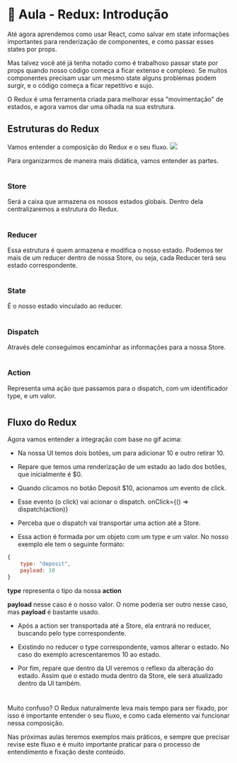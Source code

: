 # 📘 Aula - Redux: Introdução

Até agora aprendemos como usar React, como salvar em state informações importantes para renderização de componentes, e como passar esses states por props.

Mas talvez você até já tenha notado como é trabalhoso passar state por props quando nosso código começa a ficar extenso e complexo. Se muitos componentes precisam usar um mesmo state alguns problemas podem surgir, e o código começa a ficar repetitivo e sujo.

O Redux é uma ferramenta criada para melhorar essa "movimentação" de estados, e agora vamos dar uma olhada na sua estrutura.

## Estruturas do Redux

Vamos entender a composição do Redux e o seu fluxo.
![](https://media.graphassets.com/ljlW7M3pSjCsFLj1jqvT)

Para organizarmos de maneira mais didática, vamos entender as partes.
#

### Store
Será a caixa que armazena os nossos estados globais. Dentro dela centralizaremos a estrutura do Redux.
#
### Reducer
Essa estrutura é quem armazena e modifica o nosso estado. Podemos ter mais de um reducer dentro de nossa Store, ou seja, cada Reducer terá seu estado correspondente.
#
### State
É o nosso estado vinculado ao reducer.
#
### Dispatch
Através dele conseguimos encaminhar as informações para a nossa Store.
#
### Action
Representa uma ação que passamos para o dispatch, com um identificador type, e um valor.
#
## Fluxo do Redux
Agora vamos entender a integração com base no gif acima:

- Na nossa UI temos dois botões, um para adicionar 10 e outro retirar 10.

- Repare que temos uma renderização de um estado ao lado dos botões, que inicialmente é $0.

- Quando clicamos no botão Deposit $10, acionamos um evento de click.

- Esse evento (o click) vai acionar o dispatch. onClick={() ⇒ dispatch(action)}

- Perceba que o dispatch vai transportar uma action até a Store.

- Essa action é formada por um objeto com um type e um valor. No nosso exemplo ele tem o seguinte formato:
```js
{ 
    type: "deposit",
    payload: 10
}
```
**type** representa o tipo da nossa **action**

**payload** nesse caso é o nosso valor. O nome poderia ser outro nesse caso, mas **payload** é bastante usado.

- Após a action ser transportada até a Store, ela entrará no reducer, buscando pelo type correspondente.

- Existindo no reducer o type correspondente, vamos alterar o estado. No caso do exemplo acrescentaremos 10 ao estado.

- Por fim, repare que dentro da UI veremos o reflexo da alteração do estado. Assim que o estado muda dentro da Store, ele será atualizado dentro da UI também.
#
Muito confuso? O Redux naturalmente leva mais tempo para ser fixado, por isso é importante entender o seu fluxo, e como cada elemento vai funcionar nessa composição.

Nas próximas aulas teremos exemplos mais práticos, e sempre que precisar revise este fluxo e é muito importante praticar para o processo de entendimento e fixação deste conteúdo.